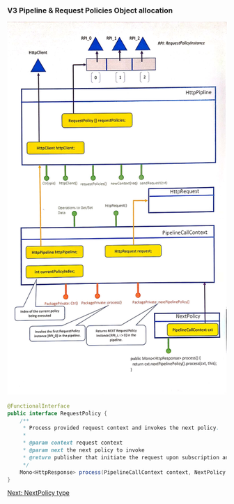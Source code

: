 ### V3 Pipeline & Request Policies Object allocation

![alt text](https://github.com/anuchandy/jva-http-pipeline/blob/immutable-pipeline/doc/req_policy_cxt.jpg)

```java
@FunctionalInterface
public interface RequestPolicy {
    /**
     * Process provided request context and invokes the next policy.
     *
     * @param context request context
     * @param next the next policy to invoke
     * @return publisher that initiate the request upon subscription and emits response on completion.
     */
    Mono<HttpResponse> process(PipelineCallContext context, NextPolicy next);
}
```

[Next: NextPolicy type](https://github.com/anuchandy/jva-http-pipeline/blob/immutable-pipeline/doc/NextPolicy.md)
